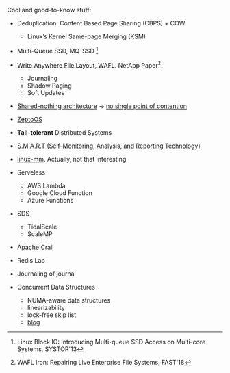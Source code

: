 Cool and good-to-know stuff:

- Deduplication: Content Based Page Sharing (CBPS) + COW
    - Linux’s Kernel Same-page Merging (KSM)

- Multi-Queue SSD, MQ-SSD [^2]

- [Write Anywhere File Layout, WAFL](https://en.wikipedia.org/wiki/Write_Anywhere_File_Layout). NetApp Paper[^1].
    - Journaling
    - Shadow Paging
    - Soft Updates

- [Shared-nothing architecture](https://en.wikipedia.org/wiki/Shared-nothing_architecture) -> [no single point of contention](https://en.wikipedia.org/wiki/Reliability_engineering)

- [ZeptoOS](http://www.mcs.anl.gov/research/projects/zeptoos/)

- __Tail-tolerant__ Distributed Systems

- [S.M.A.R.T (Self-Monitoring, Analysis, and Reporting Technology)](https://en.wikipedia.org/wiki/S.M.A.R.T.)

- [linux-mm](https://linux-mm.org/LinuxMM). Actually, not that interesting.

- Serveless
    - AWS Lambda
    - Google Cloud Function
    - Azure Functions

- SDS
     - TidalScale
     - ScaleMP

- Apache Crail
- Redis Lab

- Journaling of journal

- Concurrent Data Structures
    - NUMA-aware data structures
    - linearizability
    - lock-free skip list
    - [blog](https://www.addthis.com/blog/2013/04/25/the-secret-life-of-concurrent-data-structures/)

[^1]: WAFL Iron: Repairing Live Enterprise File Systems, FAST'18
[^2]: Linux Block IO: Introducing Multi-queue SSD Access on
Multi-core Systems, SYSTOR'13
